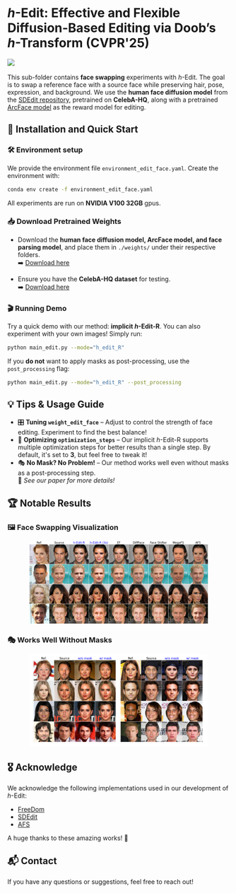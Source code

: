 # *h*-Edit: Effective and Flexible Diffusion-Based Editing via Doob’s *h*-Transform (CVPR'25)

<a href="https://arxiv.org/pdf/2503.02187"><img src="https://img.shields.io/badge/https%3A%2F%2Farxiv.org%2Fabs%2F2503.02187-arxiv-brightred"></a>

This sub-folder contains **face swapping** experiments with *h*-Edit. The goal is to swap a reference face with a source face while preserving hair, pose, expression, and background. We use the **human face diffusion model** from the [SDEdit repository](https://github.com/ermongroup/SDEdit), pretrained on **CelebA-HQ**, along with a pretrained [ArcFace model](https://arxiv.org/abs/1801.07698) as the reward model for editing.

## 🚀 Installation and Quick Start

### 🛠️ Environment setup

We provide the environment file `environment_edit_face.yaml`. Create the environment with:  

```bash
conda env create -f environment_edit_face.yaml
```

All experiments are run on **NVIDIA V100 32GB** gpus.

### 📥 Download Pretrained Weights

- Download the **human face diffusion model, ArcFace model, and face parsing model**, and place them in `./weights/` under their respective folders.  
  ➡️ [Download here](https://drive.google.com/drive/folders/1gIcKaTZiYRg2gSmjkjunT4DsTpHvAiYn?usp=sharing)  

- Ensure you have the **CelebA-HQ dataset** for testing.  
  ➡️ [Download here](https://github.com/switchablenorms/CelebAMask-HQ)  

### 🎬 Running Demo

Try a quick demo with our method: **implicit *h*-Edit-R**. You can also experiment with your own images! Simply run: 

```bash
python main_edit.py --mode="h_edit_R"
```

If you **do not** want to apply masks as post-processing, use the `post_processing` flag:

```bash
python main_edit.py --mode="h_edit_R" --post_processing
```

## 💡 Tips & Usage Guide  

- 🎛️ **Tuning `weight_edit_face`** – Adjust to control the strength of face editing. Experiment to find the best balance!  
- 🔄 **Optimizing `optimization_steps`** – Our implicit *h*-Edit-R supports multiple optimization steps for better results than a single step. By default, it's set to **3**, but feel free to tweak it!  
- 🎭 **No Mask? No Problem!** – Our method works well even without masks as a post-processing step.  
  📖 *See our paper for more details!*  

## 🏆 Notable Results  

### 🖼️ Face Swapping Visualization  

<p align="center">
  <img src="assets/comparison_face_swapping.png" alt="Face Swapping Comparison" width="80%">
</p>

### 🎭 Works Well Without Masks  
<p align="center">
  <img src="assets/mask_vs_no_mask.png" alt="Works Well Without Masks" width="80%">
</p>

## 🎖️ Acknowledge

We acknowledge the following implementations used in our development of *h*-Edit:  

- [FreeDom](https://github.com/vvictoryuki/FreeDoM)  
- [SDEdit](https://github.com/ermongroup/SDEdit)  
- [AFS](https://github.com/vutru00/AFS)  

A huge thanks to these amazing works! 🙌 

## 📬 Contact

If you have any questions or suggestions, feel free to reach out!



